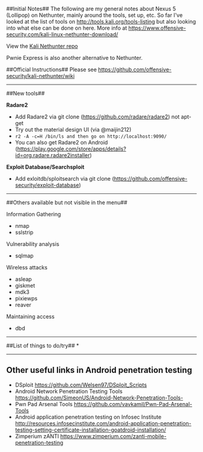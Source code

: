 ##Initial Notes##
The following are my general notes about Nexus 5 (Lollipop) on Nethunter, mainly around the tools, set up, etc.  So far I've looked at the list of tools on http://tools.kali.org/tools-listing but also looking into what else can be done on here.  More info at https://www.offensive-security.com/kali-linux-nethunter-download/

View the [Kali Nethunter repo](https://github.com/offensive-security/kali-nethunter)

Pwnie Express is also another alternative to Nethunter.

##Official Instructions##
Please see https://github.com/offensive-security/kali-nethunter/wiki

---

##New tools##

**Radare2**
* Add Radare2 via git clone (https://github.com/radare/radare2) not apt-get
* Try out the material design UI (via @maijin212)
* ```r2 -A -c=H /bin/ls and then go on http://localhost:9090/ ```
* You can also get Radare2 on Android (https://play.google.com/store/apps/details?id=org.radare.radare2installer)

**Exploit Database/Searchsploit**
* Add exloitdb/sploitsearch via git clone (https://github.com/offensive-security/exploit-database)

---

##Others available but not visible in the menu##

Information Gathering
* nmap 
* sslstrip 

Vulnerability analysis
* sqlmap

Wireless attacks
* asleap
* giskmet
* mdk3
* pixiewps
* reaver

Maintaining access
* dbd

---

##List of things to do/try##
* 

---

## Other useful links in Android penetration testing

* DSploit https://github.com/Welsen97/DSploit_Scripts
* Android Network Penetration Testing Tools https://github.com/SimeonUS/Android-Network-Penetration-Tools-
* Pwn Pad Arsenal Tools https://github.com/vavkamil/Pwn-Pad-Arsenal-Tools
* Android application penetration testing on Infosec Institute http://resources.infosecinstitute.com/android-application-penetration-testing-setting-certificate-installation-goatdroid-installation/
* Zimperium zANTI https://www.zimperium.com/zanti-mobile-penetration-testing
	
